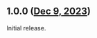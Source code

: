 ## 1.0.0 ([Dec 9, 2023](https://github.com/ramensoftware/windhawk-mods/blob/90d6ccd363cb9764f081ea1981932b2b3dac68cf/mods/old-this-pc-commands.wh.cpp))

Initial release.
